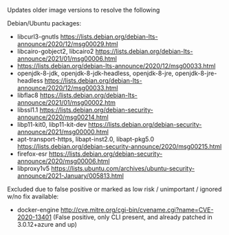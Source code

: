 Updates older image versions to resolve the following

Debian/Ubuntu packages:
- libcurl3-gnutls https://lists.debian.org/debian-lts-announce/2020/12/msg00029.html
- libcairo-gobject2, libcairo2 https://lists.debian.org/debian-lts-announce/2021/01/msg00006.html
- https://lists.debian.org/debian-lts-announce/2020/12/msg00033.html
- openjdk-8-jdk, openjdk-8-jdk-headless, openjdk-8-jre, openjdk-8-jre-headless https://lists.debian.org/debian-lts-announce/2020/12/msg00033.html
- libflac8 https://lists.debian.org/debian-lts-announce/2021/01/msg00002.htm
- libssl1.1 https://lists.debian.org/debian-security-announce/2020/msg00214.html
- libp11-kit0, libp11-kit-dev https://lists.debian.org/debian-security-announce/2021/msg00000.html
- apt-transport-https, libapt-inst2.0, libapt-pkg5.0 https://lists.debian.org/debian-security-announce/2020/msg00215.html
- firefox-esr https://lists.debian.org/debian-security-announce/2020/msg00006.html
- libproxy1v5 https://lists.ubuntu.com/archives/ubuntu-security-announce/2021-January/005813.html

Excluded due to false positive or marked as low risk / unimportant / ignored w/no fix available:
- docker-engine http://cve.mitre.org/cgi-bin/cvename.cgi?name=CVE-2020-13401 (False positive, only CLI present, and already patched in 3.0.12+azure and up)
